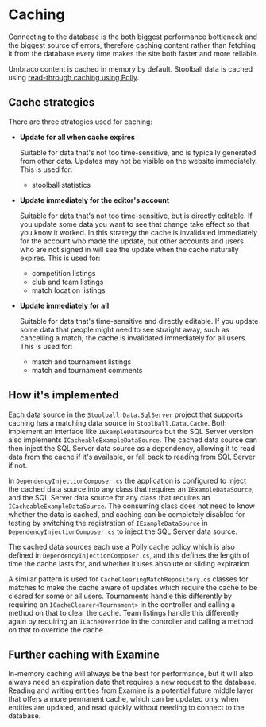 # Caching

Connecting to the database is the both biggest performance bottleneck and the biggest source of errors, therefore caching content rather than fetching it from the database every time makes the site both faster and more reliable.

Umbraco content is cached in memory by default. Stoolball data is cached using [read-through caching using Polly](https://github.com/App-vNext/Polly/wiki/Cache).

## Cache strategies

There are three strategies used for caching:

- **Update for all when cache expires**

  Suitable for data that's not too time-sensitive, and is typically generated from other data. Updates may not be visible on the website immediately. This is used for:

  - stoolball statistics

- **Update immediately for the editor's account**

  Suitable for data that's not too time-sensitive, but is directly editable. If you update some data you want to see that change take effect so that you know it worked. In this strategy the cache is invalidated immediately for the account who made the update, but other accounts and users who are not signed in will see the update when the cache naturally expires. This is used for:

  - competition listings
  - club and team listings
  - match location listings

- **Update immediately for all**

  Suitable for data that's time-sensitive and directly editable. If you update some data that people might need to see straight away, such as cancelling a match, the cache is invalidated immediately for all users. This is used for:

  - match and tournament listings
  - match and tournament comments

## How it's implemented

Each data source in the `Stoolball.Data.SqlServer` project that supports caching has a matching data source in `Stoolball.Data.Cache`. Both implement an interface like `IExampleDataSource` but the SQL Server version also implements `ICacheableExampleDataSource`. The cached data source can then inject the SQL Server data source as a dependency, allowing it to read data from the cache if it's available, or fall back to reading from SQL Server if not.

In `DependencyInjectionComposer.cs` the application is configured to inject the cached data source into any class that requires an `IExampleDataSource`, and the SQL Server data source for any class that requires an `ICacheableExampleDataSource`. The consuming class does not need to know whether the data is cached, and caching can be completely disabled for testing by switching the registration of `IExampleDataSource` in `DependencyInjectionComposer.cs` to inject the SQL Server data source.

The cached data sources each use a Polly cache policy which is also defined in `DependencyInjectionComposer.cs`, and this defines the length of time the cache lasts for, and whether it uses absolute or sliding expiration.

A similar pattern is used for `CacheClearingMatchRepository.cs` classes for matches to make the cache aware of updates which require the cache to be cleared for some or all users. Tournaments handle this differently by requiring an `ICacheClearer<Tournament>` in the controller and calling a method on that to clear the cache. Team listings handle this differently again by requiring an `ICacheOverride` in the controller and calling a method on that to override the cache.

## Further caching with Examine

In-memory caching will always be the best for performance, but it will also always need an expiration date that requires a new request to the database. Reading and writing entities from Examine is a potential future middle layer that offers a more permanent cache, which can be updated only when entities are updated, and read quickly without needing to connect to the database.
